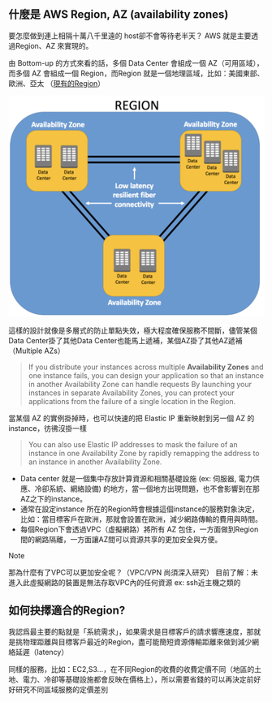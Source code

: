 
## 什麼是 AWS Region, AZ (availability zones)

要怎麼做到連上相隔十萬八千里遠的 host卻不會等待老半天？ AWS 就是主要透過Region、AZ 來實現的。

由 Bottom-up 的方式來看的話，多個 Data Center 會組成一個 AZ（可用區域），而多個 AZ 會組成一個 Region，而Region 就是一個地理區域，比如：美國東部、歐洲、亞太 （[現有的Region](https://aws.amazon.com/about-aws/global-infrastructure/regions_az/?nc1=h_ls)）


![aws-region](./aws-region.png)

這樣的設計就像是多層式的防止單點失效，極大程度確保服務不間斷，儘管某個Data Center掛了其他Data Center也能馬上遞補，某個AZ掛了其他AZ遞補（Multiple AZs）
> If you distribute your instances across multiple **Availability Zones** and one instance fails, you can design your application so that an instance in another Availability Zone can handle requests
> By launching your instances in separate Availability Zones, you can protect your applications from the failure of a single location in the Region.

當某個 AZ 的實例掛掉時，也可以快速的把 Elastic IP 重新映射到另一個 AZ 的instance，彷彿沒掛一樣
> You can also use Elastic IP addresses to mask the failure of an instance in one Availability Zone by rapidly remapping the address to an instance in another Availability Zone.

- Data center 就是一個集中存放計算資源和相關基礎設施 (ex: 伺服器, 電力供應、冷卻系統、網絡設備) 的地方，當一個地方出現問題，也不會影響到在那AZ之下的instance。
- 通常在設定instance 所在的Region時會根據這個instance的服務對象決定，比如：當目標客戶在歐洲，那就會設置在歐洲，減少網路傳輸的費用與時間。
- 每個Region下會透過VPC（虛擬網路）將所有 AZ 包住，一方面做到Region間的網路隔離，一方面讓AZ間可以資源共享的更加安全與方便。

> [!NOTE]
> 那為什麼有了VPC可以更加安全呢？（VPC/VPN 尚須深入研究）
> 目前了解：未進入此虛擬網路的裝置是無法存取VPC內的任何資源 ex: ssh近主機之類的

## 如何抉擇適合的Region?

我認爲最主要的點就是「系統需求」，如果需求是目標客戶的請求響應速度，那就是挑物理距離與目標客戶最近的Region，盡可能簡短資源傳輸距離來做到減少網絡延遲（latency）

同樣的服務，比如：EC2,S3...，在不同Region的收費的收費定價不同（地區的土地、電力、冷卻等基礎設施都會反映在價格上），所以需要省錢的可以再決定前好好研究不同區域服務的定價差別


